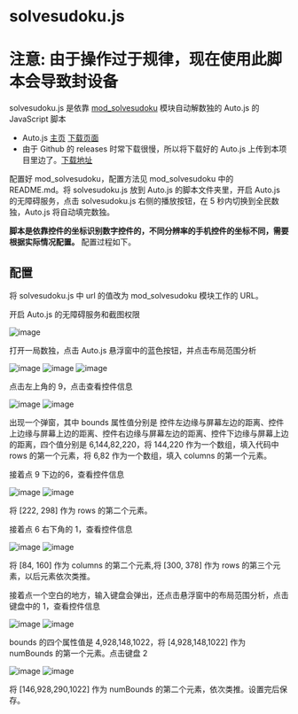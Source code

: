 # solvesudoku.js
# 注意: **由于操作过于规律，现在使用此脚本会导致封设备**
solvesudoku.js 是依靠 [mod_solvesudoku](https://github.com/KLGJ/mod_solvesudoku) 模块自动解数独的 Auto.js 的 JavaScript 脚本

* Auto.js [主页](https://github.com/hyb1996/Auto.js) [下载页面](https://github.com/hyb1996/Auto.js/releases)
* 由于 Github 的 releases 时常下载很慢，所以将下载好的 Auto.js 上传到本项目里边了。[下载地址](https://github.com/KLGJ/solvesudoku.js/raw/master/Auto.js-4.0.5.Alpha.apk)

配置好 mod_solvesudoku，配置方法见 mod_solvesudoku 中的 README.md。将 solvesudoku.js 放到 Auto.js 的脚本文件夹里，开启 Auto.js 的无障碍服务，点击 solvesudoku.js 右侧的播放按钮，在 5 秒内切换到全民数独，Auto.js 将自动填完数独。

**脚本是依靠控件的坐标识别数字控件的，不同分辨率的手机控件的坐标不同，需要根据实际情况配置。** 配置过程如下。

## 配置
将 solvesudoku.js 中 url 的值改为 mod_solvesudoku 模块工作的 URL。

开启 Auto.js 的无障碍服务和截图权限

![image](https://github.com/KLGJ/solvesudoku.js/raw/master/Screenshots/00.png)

打开一局数独，点击 Auto.js 悬浮窗中的蓝色按钮，并点击布局范围分析

![image](https://github.com/KLGJ/solvesudoku.js/raw/master/Screenshots/01.png)
![image](https://github.com/KLGJ/solvesudoku.js/raw/master/Screenshots/02.png)
![image](https://github.com/KLGJ/solvesudoku.js/raw/master/Screenshots/03.png)

点击左上角的 9，点击查看控件信息

![image](https://github.com/KLGJ/solvesudoku.js/raw/master/Screenshots/04.png)
![image](https://github.com/KLGJ/solvesudoku.js/raw/master/Screenshots/05.png)

出现一个弹窗，其中 bounds 属性值分别是 控件左边缘与屏幕左边的距离、控件上边缘与屏幕上边的距离、控件右边缘与屏幕左边的距离、控件下边缘与屏幕上边的距离，四个值分别是 6,144,82,220，将 144,220 作为一个数组，填入代码中 rows 的第一个元素，将 6,82 作为一个数组，填入 columns 的第一个元素。

接着点 9 下边的6，查看控件信息

![image](https://github.com/KLGJ/solvesudoku.js/raw/master/Screenshots/06.png)
![image](https://github.com/KLGJ/solvesudoku.js/raw/master/Screenshots/07.png)

将 \[222, 298\] 作为 rows 的第二个元素。

接着点 6 右下角的 1，查看控件信息

![image](https://github.com/KLGJ/solvesudoku.js/raw/master/Screenshots/08.png)
![image](https://github.com/KLGJ/solvesudoku.js/raw/master/Screenshots/09.png)

将 \[84, 160\] 作为 columns 的第二个元素,将 \[300, 378\] 作为 rows 的第三个元素，以后元素依次类推。

接着点一个空白的地方，输入键盘会弹出，还点击悬浮窗中的布局范围分析，点击键盘中的 1，查看控件信息

![image](https://github.com/KLGJ/solvesudoku.js/raw/master/Screenshots/10.png)
![image](https://github.com/KLGJ/solvesudoku.js/raw/master/Screenshots/11.png)

bounds 的四个属性值是 4,928,148,1022，将 \[4,928,148,1022\] 作为 numBounds 的第一个元素。点击键盘 2

![image](https://github.com/KLGJ/solvesudoku.js/raw/master/Screenshots/12.png)
![image](https://github.com/KLGJ/solvesudoku.js/raw/master/Screenshots/13.png)

将 \[146,928,290,1022\] 作为 numBounds 的第二个元素，依次类推。设置完后保存。
